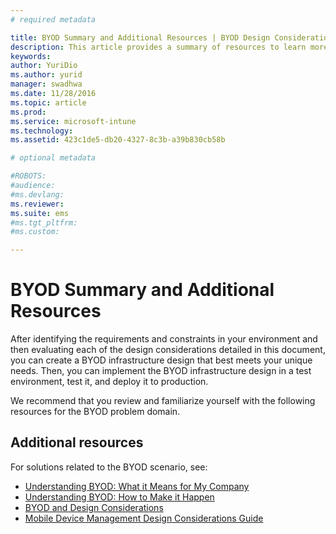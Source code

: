 ```yaml
---
# required metadata

title: BYOD Summary and Additional Resources | BYOD Design Considerations Guide
description: This article provides a summary of resources to learn more about solutions related to Bring Your Own Device scenario.
keywords:
author: YuriDio
ms.author: yurid
manager: swadhwa
ms.date: 11/28/2016
ms.topic: article
ms.prod:
ms.service: microsoft-intune
ms.technology:
ms.assetid: 423c1de5-db20-4327-8c3b-a39b830cb58b

# optional metadata

#ROBOTS:
#audience:
#ms.devlang:
ms.reviewer:
ms.suite: ems
#ms.tgt_pltfrm:
#ms.custom: 

---
```


# BYOD Summary and Additional Resources

After identifying the requirements and constraints in your environment and then evaluating each of the design considerations detailed in this document, you can create a BYOD infrastructure design that best meets your unique needs. Then, you can implement the BYOD infrastructure design in a test environment, test it, and deploy it to production.

We recommend that you review and familiarize yourself with the following resources for the BYOD problem domain.

## Additional resources

For solutions related to the BYOD scenario, see:

- [Understanding BYOD: What it Means for My Company](https://channel9.msdn.com/Shows/TechNet+Radio/TechNet-Radio-Part-1-Understanding-BYOD-What-it-Means-for-My-Company)
- [Understanding BYOD: How to Make it Happen](https://channel9.msdn.com/Shows/TechNet+Radio/TechNet-Radio-Part-2-Understanding-BYOD-How-to-Make-it-Happen)
- [BYOD and Design Considerations](https://channel9.msdn.com/Shows/TechNet+Radio/TechNet-Radio-Part-3-BYOD-and-Design-Considerations)
- [Mobile Device Management Design Considerations Guide](http://aka.ms/mdmdcg)
